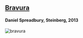 ## [Bravura](https://blog.dorico.com/2013/05/introducing-bravura-music-font/)

#### Daniel Spreadbury, Steinberg, 2013

![bravura](e-o/howdeepbravura.svg)

